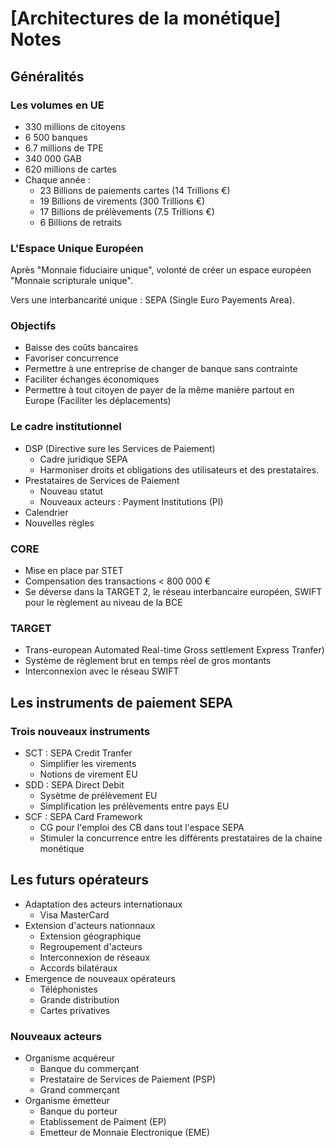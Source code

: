 # [Architectures de la monétique] Notes
## Généralités
### Les volumes en UE
- 330 millions de citoyens
- 6 500 banques
- 6.7 millions de TPE
- 340 000 GAB
- 620 millions de cartes
- Chaque année :
  - 23 Billions de paiements cartes (14 Trillions €)
  - 19 Billions de virements (300 Trillions €)
  - 17 Billions de prélèvements (7.5 Trillions €)
  - 6 Billions de retraits

### L'Espace Unique Européen
Après "Monnaie fiduciaire unique", volonté de créer un espace européen "Monnaie scripturale unique".

Vers une interbancarité unique : SEPA (Single Euro Payements Area). 

### Objectifs
- Baisse des coûts bancaires
- Favoriser concurrence
- Permettre à une entreprise de changer de banque sans contrainte
- Faciliter échanges économiques
- Permettre à tout citoyen de payer de la même manière partout en Europe (Faciliter les déplacements)

### Le cadre institutionnel
- DSP (Directive sure les Services de Paiement)
  - Cadre juridique SEPA
  - Harmoniser droits et obligations des utilisateurs et des prestataires.
- Prestataires de Services de Paiement
  - Nouveau statut
  - Nouveaux acteurs : Payment Institutions (PI)
- Calendrier
- Nouvelles règles

### CORE
- Mise en place par STET
- Compensation des transactions < 800 000 €
- Se déverse dans la TARGET 2, le réseau interbancaire européen, SWIFT pour le règlement au niveau de la BCE

### TARGET
- Trans-european Automated Real-time Gross settlement Express Tranfer)
- Système de règlement brut en temps réel de gros montants
- Interconnexion avec le réseau SWIFT

## Les instruments de paiement SEPA
### Trois nouveaux instruments
* SCT : SEPA Credit Tranfer
  * Simplifier les virements
  * Notions de virement EU
* SDD : SEPA Direct Debit
  * Sysètme de prélèvement EU
  * Simplification les prélèvements entre pays EU
* SCF : SEPA Card Framework
  * CG pour l'emploi des CB dans tout l'espace SEPA
  * Stimuler la concurrence entre les différents prestataires de la chaine monétique

## Les futurs opérateurs
* Adaptation des acteurs internationaux
  * Visa MasterCard
* Extension d'acteurs nationnaux
  * Extension géographique
  * Regroupement d'acteurs
  * Interconnexion de réseaux
  * Accords bilatéraux
* Emergence de nouveaux opérateurs
  * Téléphonistes
  * Grande distribution
  * Cartes privatives


### Nouveaux acteurs
* Organisme acquéreur
  * Banque du commerçant
  * Prestataire de Services de Paiement (PSP)
  * Grand commerçant
* Organisme émetteur
  * Banque du porteur
  * Etablissement de Paiment (EP)
  * Emetteur de Monnaie Electronique (EME)


